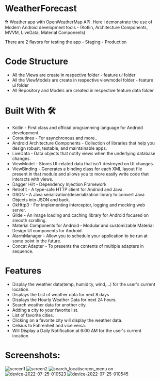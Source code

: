 # WeatherForecast

⛈ Weather app with OpenWeatherMap API. Here i demonstrate the use of Modern Android development tools - (Kotlin, Architecture Components, MVVM, LiveData, Material Components)

There are 2 flavors for testing the app - Staging - Production

# Code Structure
- All the Views are create in respective folder - feature ui folder
- All the ViewModels are create in respective viewmodel folder - feature ui folder
- All Repository and Models are created in respective feature data folder


# Built With 🛠
- Kotlin - First class and official programming language for Android development.
- Coroutines - For asynchronous and more..
- Android Architecture Components - Collection of libraries that help you design robust, testable, and maintainable apps.
- LiveData - Data objects that notify views when the underlying database changes.
- ViewModel - Stores UI-related data that isn't destroyed on UI changes.
- ViewBinding - Generates a binding class for each XML layout file present in that module and allows you to more easily write code that interacts with views.
- Dagger Hilt - Dependency Injection Framework
- Retrofit - A type-safe HTTP client for Android and Java.
- GSON - A Java serialization/deserialization library to convert Java Objects into JSON and back.
- OkHttp3 - For implementing interceptor, logging and mocking web server.
- Glide - An image loading and caching library for Android focused on smooth scrolling.
- Material Components for Android - Modular and customizable Material Design UI components for Android.
- AlarmManager - Allow you to schedule your application to be run at some point in the future.
- Concat Adapter - To presents the contents of multiple adapters in sequence.

# Features
- Display the weather data(temp, humidity, wind,...) for the user's current location.
- Displays the List of weather data for next 8 days
- Displays the Hourly Weather Data for next 24 hours. 
- Search weather data for another city.
- Adding a city to your favorite list.
- List of favorite cities.
- Clicking on a favorite city will display the weather data.
- Celsius to Fahrenheit and vice versa.
- Will Display a Daily Notification at 6:00 AM for the user's current location.


# Screenshots:
![screen1](https://user-images.githubusercontent.com/16359663/180663052-58faf879-fc7a-4b7a-8101-2cc5394599b5.png)
![screen2](https://user-images.githubusercontent.com/16359663/180663071-4a83f721-c308-49ff-8fae-0d08787738c8.png)
![search_locati![screen_menu](https://user-images.githubusercontent.com/16359663/180663084-3435909a-6507-4d56-9416-9062aa3bed96.png)
on](https://user-images.githubusercontent.com/16359663/180663078-e4644f7f-f11f-4904-b5b5-13ab4d993f4c.png)
![device-2022-07-25-010523](https://user-images.githubusercontent.com/16359663/180663089-ecf2e7ad-b603-4725-b1a6-be1bc1791121.png)
![device-2022-07-25-010545](https://user-images.githubusercontent.com/16359663/180663092-289dd797-15c3-452b-8c6f-041761db58f5.png)

